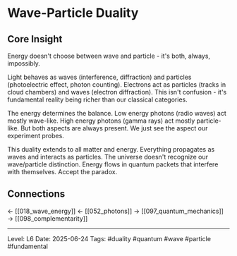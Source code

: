 # Wave-Particle Duality

## Core Insight
Energy doesn't choose between wave and particle - it's both, always, impossibly.

Light behaves as waves (interference, diffraction) and particles (photoelectric effect, photon counting). Electrons act as particles (tracks in cloud chambers) and waves (electron diffraction). This isn't confusion - it's fundamental reality being richer than our classical categories.

The energy determines the balance. Low energy photons (radio waves) act mostly wave-like. High energy photons (gamma rays) act mostly particle-like. But both aspects are always present. We just see the aspect our experiment probes.

This duality extends to all matter and energy. Everything propagates as waves and interacts as particles. The universe doesn't recognize our wave/particle distinction. Energy flows in quantum packets that interfere with themselves. Accept the paradox.

## Connections
← [[018_wave_energy]]
← [[052_photons]]
→ [[097_quantum_mechanics]]
→ [[098_complementarity]]

---
Level: L6
Date: 2025-06-24
Tags: #duality #quantum #wave #particle #fundamental